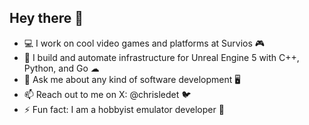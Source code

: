 ## Hey there 👋

- 💻 I work on cool video games and platforms at Survios 🎮
- 🐍 I build and automate infrastructure for Unreal Engine 5 with C++, Python, and Go ☁
- 💬 Ask me about any kind of software development 🖥️
- 📫 Reach out to me on X: @chrisledet 🐦
- ⚡ Fun fact: I am a hobbyist emulator developer 🎲
